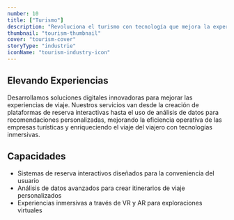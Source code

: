 ```yaml
---
number: 10
title: ["Turismo"]
description: "Revoluciona el turismo con tecnología que mejora la experiencia del cliente, agiliza los procesos de reserva y mejora la gestión de destinos."
thumbnail: "tourism-thumbnail"
cover: "tourism-cover"
storyType: "industrie"
iconName: "tourism-industry-icon"
---
```


## Elevando Experiencias

Desarrollamos soluciones digitales innovadoras para mejorar las experiencias de viaje. Nuestros servicios van desde la creación de plataformas de reserva interactivas hasta el uso de análisis de datos para recomendaciones personalizadas, mejorando la eficiencia operativa de las empresas turísticas y enriqueciendo el viaje del viajero con tecnologías inmersivas.

## Capacidades

* Sistemas de reserva interactivos diseñados para la conveniencia del usuario
* Análisis de datos avanzados para crear itinerarios de viaje personalizados
* Experiencias inmersivas a través de VR y AR para exploraciones virtuales


